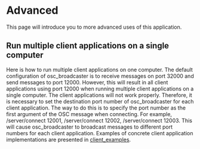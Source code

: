 # Advanced

This page will introduce you to more advanced uses of this application.

## Run multiple client applications on a single computer

Here is how to run multiple client applications on one computer.
The default configuration of osc_broadcaster is to receive messages on port 32000 and send messages to port 12000.
However, this will result in all client applications using port 12000 when running multiple client applications on a single computer.
The client applications will not work properly.
Therefore, it is necessary to set the destination port number of osc_broadcaster for each client application.
The way to do this is to specify the port number as the first argument of the OSC message when connecting.
For example, /server/connect 12001, /server/connect 12002, /server/connect 12003.
This will cause osc_broadcaster to broadcast messages to different port numbers for each client application.
Examples of concrete client application implementations are presented in [client_examples](./client_examples).
